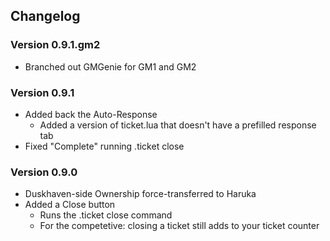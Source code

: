 Changelog
-------
### Version 0.9.1.gm2
*   Branched out GMGenie for GM1 and GM2
### Version 0.9.1
*   Added back the Auto-Response
  	- Added a version of ticket.lua that doesn't have a prefilled response tab
*   Fixed "Complete" running .ticket close

### Version 0.9.0
*   Duskhaven-side Ownership force-transferred to Haruka
*   Added a Close button
	-	Runs the .ticket close <id> command
	-	For the competetive: closing a ticket still adds to your ticket counter
